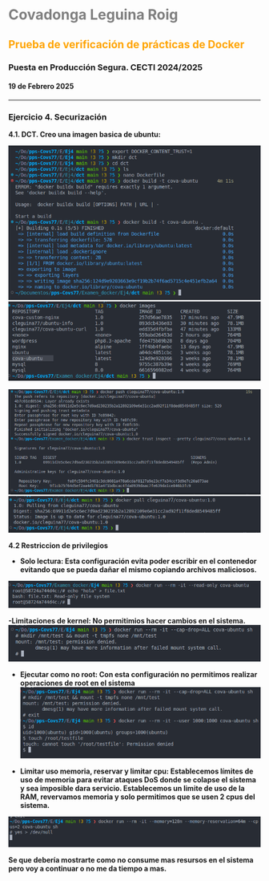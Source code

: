 # <p style="color:grey; text-align:justify;"><b>Covadonga Leguina Roig
## <p style="color:orange; text-align:justify;"><b>Prueba de verificación de prácticas de Docker</b>
### Puesta en Producción Segura. CECTI 2024/2025
#### 19 de Febrero 2025
____________

### Ejercicio 4. Securización

4.1. DCT.
Creo una imagen basica de ubuntu:

![P4](capturas/1.png)
![P4](capturas/2.png)

![P4](capturas/3.png)
![P4](capturas/4.png)

4.2 Restriccion de privilegios

- Solo lectura: Esta configuración evita poder escribir en el contenedor evitando que se pueda dañar el mismo copiando archivos maliciosos.

![P4](capturas/5.png)

-Limitaciones de kernel: No permitimios hacer cambios en el sistema.
![P4](capturas/6.png)

- Ejecutar como no root:
Con esta configuración no permitimos realizar operaciones de root en el sistema
![P4](capturas/7.png)


- Limitar uso memoria, reservar y limitar cpu:
Establecemos límites de uso de memoria para evitar ataques DoS donde se colapse el sistema y sea imposible dara servicio.
Establecemos un limite de uso de la RAM, revervamos memoria y solo permitimos que se usen 2 cpus del sistema.


![P4](capturas/8.png)

Se que debería mostrarte como no consume mas resursos en el sistema pero voy a continuar o no me da tiempo a mas.